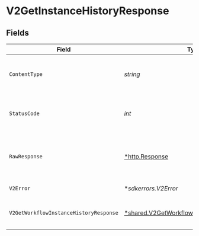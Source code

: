 # V2GetInstanceHistoryResponse


## Fields

| Field                                                                                                              | Type                                                                                                               | Required                                                                                                           | Description                                                                                                        |
| ------------------------------------------------------------------------------------------------------------------ | ------------------------------------------------------------------------------------------------------------------ | ------------------------------------------------------------------------------------------------------------------ | ------------------------------------------------------------------------------------------------------------------ |
| `ContentType`                                                                                                      | *string*                                                                                                           | :heavy_check_mark:                                                                                                 | HTTP response content type for this operation                                                                      |
| `StatusCode`                                                                                                       | *int*                                                                                                              | :heavy_check_mark:                                                                                                 | HTTP response status code for this operation                                                                       |
| `RawResponse`                                                                                                      | [*http.Response](https://pkg.go.dev/net/http#Response)                                                             | :heavy_check_mark:                                                                                                 | Raw HTTP response; suitable for custom response parsing                                                            |
| `V2Error`                                                                                                          | **sdkerrors.V2Error*                                                                                               | :heavy_minus_sign:                                                                                                 | General error                                                                                                      |
| `V2GetWorkflowInstanceHistoryResponse`                                                                             | [*shared.V2GetWorkflowInstanceHistoryResponse](../../../pkg/models/shared/v2getworkflowinstancehistoryresponse.md) | :heavy_minus_sign:                                                                                                 | The workflow instance history                                                                                      |